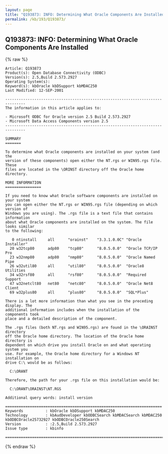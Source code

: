 ```yaml
---
layout: page
title: "Q193873: INFO: Determining What Oracle Components Are Installed"
permalink: /kb/193/Q193873/
---
```


## Q193873: INFO: Determining What Oracle Components Are Installed

{% raw %}

	Article: Q193873
	Product(s): Open Database Connectivity (ODBC)
	Version(s): 2.5,Build 2.573.2927
	Operating System(s): 
	Keyword(s): kbOracle kbDSupport kbMDAC250
	Last Modified: 12-SEP-2001
	
	-------------------------------------------------------------------------------
	The information in this article applies to:
	
	- Microsoft ODBC for Oracle version 2.5 Build 2.573.2927 
	- Microsoft Data Access Components version 2.5 
	-------------------------------------------------------------------------------
	
	SUMMARY
	=======
	
	To determine what Oracle components are installed on your system (and the
	version of these components) open either the NT.rgs or WIN95.rgs file. These
	files are located in the \ORINST directory off the Oracle home directory.
	
	MORE INFORMATION
	================
	
	If you need to know what Oracle software components are installed on your system
	you can open either the NT.rgs or WIN95.rgs file (depending on which version of
	Windows you are using). The .rgs file is a text file that contains information
	about what Oracle components are installed on the system. The file looks similar
	to the following:
	
	   0 ntinstall     all      "orainst"    "3.3.1.0.0C" "Oracle Installer"
	  20 w32tcp80      adp80    "tcp80"      "8.0.5.0.0"  "Oracle TCP/IP Pro
	  23 w32nmp80      adp80    "nmp80"      "8.0.5.0.0"  "Oracle Named Pipe
	  26 w32util80     all      "util80"     "8.0.5.0.0"  "Oracle8 Utilities
	  34 w32rsf80      all      "rsf80"      "8.0.5.0.0"  "Required Support
	  47 w32netclt80   net80    "netc80"     "8.0.5.0.0"  "Oracle Net8 Client
	  69 w32plus80     all      "plus80"     "8.0.5.0.0"  "SQL*Plus"
	
	There is a lot more information than what you see in the preceding display. The
	additional information includes when the installation of the components took
	place and a detailed description of the component.
	
	The .rgs files (both NT.rgs and WIN95.rgs) are found in the \ORAINST directory
	off the Oracle home directory. The location of the Oracle home directory is
	dependent on which drive you install Oracle on and what operating system you
	use. For example, the Oracle home directory for a Windows NT installation on
	drive C:\ would be as follows:
	
	  C:\ORANT
	
	Therefore, the path for your .rgs file on this installation would be:
	
	  C:\ORANT\ORAINST\NT.RGS
	
	Additional query words: install version
	
	======================================================================
	Keywords          : kbOracle kbDSupport kbMDAC250 
	Technology        : kbAudDeveloper kbODBCSearch kbMDACSearch kbMDAC250 kbODBCOracle25732927 kbODBCOracle250Search
	Version           : :2.5,Build 2.573.2927
	Issue type        : kbinfo
	
	=============================================================================
	

{% endraw %}
